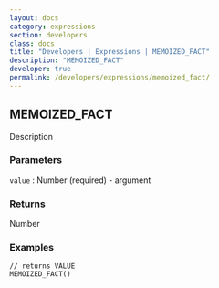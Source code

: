 ```yaml
---
layout: docs
category: expressions
section: developers
class: docs
title: "Developers | Expressions | MEMOIZED_FACT"
description: "MEMOIZED_FACT"
developer: true
permalink: /developers/expressions/memoized_fact/
---
```


## MEMOIZED_FACT

Description

### Parameters
`value` : Number (required) - argument

### Returns
Number

### Examples
```
// returns VALUE
MEMOIZED_FACT()
```